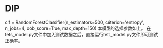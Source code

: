 # DIP
clf = RandomForestClassifier(n_estimators=500, criterion='entropy', n_jobs=4, oob_score=True, max_depth=150)
本模型的选择参数如上。
在tets_model.py文件中加入测试数据之后，直接运行tets_model.py文件即可测试正确率。
